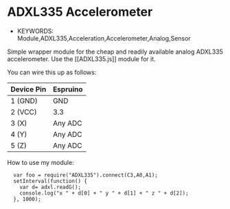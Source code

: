 <!--- Copyright (c) 2014 Your Name. See the file LICENSE for copying permission. -->
ADXL335 Accelerometer
==================

* KEYWORDS: Module,ADXL335,Acceleration,Accelerometer,Analog,Sensor

Simple wrapper module for the cheap and readily available analog ADXL335 accelerometer.
Use the [[ADXL335.js]] module for it.

You can wire this up as follows:

| Device Pin | Espruino |
| ---------- | -------- |
| 1 (GND)    | GND      |
| 2 (VCC)    | 3.3      |
| 3 (X)      | Any ADC  |
| 4 (Y)      | Any ADC  |
| 5 (Z)      | Any ADC  |

How to use my module:

```
  var foo = require("ADXL335").connect(C3,A0,A1);
  setInterval(function() {
    var d= adxl.readG();
    console.log("x " + d[0] + " y " + d[1] + " z " + d[2]);
  }, 1000);
```
